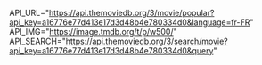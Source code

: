 API_URL="https://api.themoviedb.org/3/movie/popular?api_key=a16776e77d413e17d3d48b4e780334d0&language=fr-FR"
API_IMG="https://image.tmdb.org/t/p/w500/"
API_SEARCH="https://api.themoviedb.org/3/search/movie?api_key=a16776e77d413e17d3d48b4e780334d0&query"
